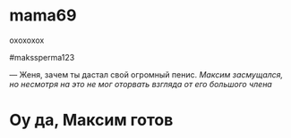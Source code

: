 # mama69
охохохох



#makssperma123

— Женя, зачем ты дастал свой огромный пенис. *Максим засмущался, но несмотря на это не мог оторвать взгляда от его большого члена*
# Оу да, Максим готов
